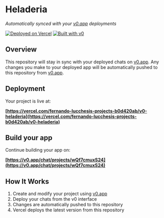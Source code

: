 # Heladeria

*Automatically synced with your [v0.app](https://v0.app) deployments*

[![Deployed on Vercel](https://img.shields.io/badge/Deployed%20on-Vercel-black?style=for-the-badge&logo=vercel)](https://vercel.com/fernando-lucchesis-projects-b0d420ab/v0-heladeria)
[![Built with v0](https://img.shields.io/badge/Built%20with-v0.app-black?style=for-the-badge)](https://v0.app/chat/projects/wQf7cmuxS24)

## Overview

This repository will stay in sync with your deployed chats on [v0.app](https://v0.app).
Any changes you make to your deployed app will be automatically pushed to this repository from [v0.app](https://v0.app).

## Deployment

Your project is live at:

**[https://vercel.com/fernando-lucchesis-projects-b0d420ab/v0-heladeria](https://vercel.com/fernando-lucchesis-projects-b0d420ab/v0-heladeria)**

## Build your app

Continue building your app on:

**[https://v0.app/chat/projects/wQf7cmuxS24](https://v0.app/chat/projects/wQf7cmuxS24)**

## How It Works

1. Create and modify your project using [v0.app](https://v0.app)
2. Deploy your chats from the v0 interface
3. Changes are automatically pushed to this repository
4. Vercel deploys the latest version from this repository